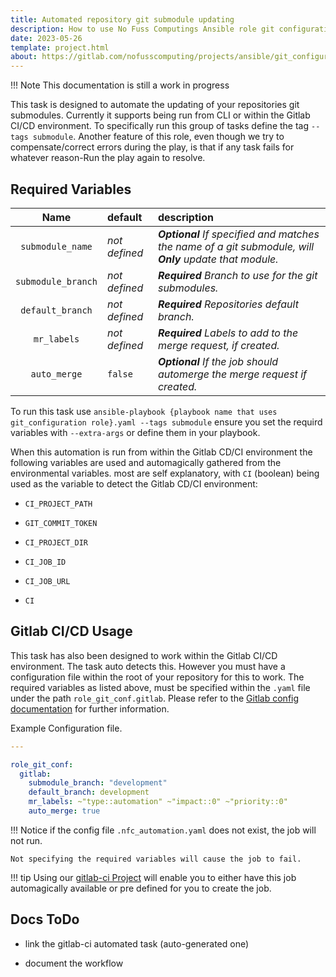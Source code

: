 ```yaml
---
title: Automated repository git submodule updating
description: How to use No Fuss Computings Ansible role git configuration tagged task, git submodules to update your repositories git submodules.
date: 2023-05-26
template: project.html
about: https://gitlab.com/nofusscomputing/projects/ansible/git_configuration
---
```


!!! Note
    This documentation is still a work in progress

This task is designed to automate the updating of your repositories git submodules. Currently it supports being run from CLI or within the Gitlab CI/CD environment. To specifically run this group of tasks define the tag `--tags submodule`. Another feature of this role, even though we try to compensate/correct errors during the play, is that if any task fails for whatever reason-Run the play again to resolve.


## Required Variables

| Name | default | description |
|:---:| :---|:---|
| `submodule_name` | *not defined* | ***Optional** If specified and matches the name of a git submodule, will **Only** update that module.* |
| `submodule_branch` | *not defined* | ***Required** Branch to use for the git submodules.* |
| `default_branch` | *not defined* | ***Required** Repositories default branch.* |
| `mr_labels` | *not defined* | ***Required** Labels to add to the merge request, if created.* |
| `auto_merge` | `false` | ***Optional** If the job should automerge the merge request if created.* |

To run this task use `ansible-playbook {playbook name that uses git_configuration role}.yaml --tags submodule` ensure you set the requird variables with `--extra-args` or define them in your playbook.


When this automation is run from within the Gitlab CD/CI environment the following variables are used and automagically gathered from the environmental variables. most are self explanatory, with `CI` (boolean) being used as the variable to detect the Gitlab CD/CI environment:

- `CI_PROJECT_PATH`

- `GIT_COMMIT_TOKEN`

- `CI_PROJECT_DIR`

- `CI_JOB_ID`

- `CI_JOB_URL`

- `CI`

## Gitlab CI/CD Usage

This task has also been designed to work within the Gitlab CI/CD environment. The task auto detects this. However you must have a configuration file within the root of your repository for this to work. The required variables as listed above, must be specified within the `.yaml` file under the path `role_git_conf.gitlab`. Please refer to the [Gitlab config documentation](gitlab.md#Configuration) for further information.

Example Configuration file. 

``` yaml title=".nfc_automation.yaml" linenums="1"
---

role_git_conf:
  gitlab:
    submodule_branch: "development"
    default_branch: development
    mr_labels: ~"type::automation" ~"impact::0" ~"priority::0"
    auto_merge: true

```

!!! Notice
    if the config file `.nfc_automation.yaml` does not exist, the job will not run.

    Not specifying the required variables will cause the job to fail.

!!! tip
    Using our [gitlab-ci Project](../../../gitlab-ci/index.md) will enable you to either have this job automagically available or pre defined for you to create the job.


## Docs ToDo

- link the gitlab-ci automated task (auto-generated one)

- document the workflow
